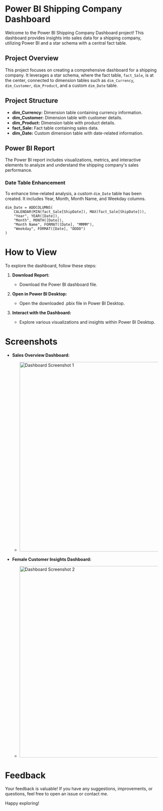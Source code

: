 # Power BI Shipping Company Dashboard

Welcome to the Power BI Shipping Company Dashboard project! This dashboard provides insights into sales data for a shipping company, utilizing Power BI and a star schema with a central fact table.

## Project Overview

This project focuses on creating a comprehensive dashboard for a shipping company. It leverages a star schema, where the fact table, `fact_Sale`, is at the center, connected to dimension tables such as `dim_Currency`, `dim_Customer`, `dim_Product`, and a custom `dim_Date` table.

## Project Structure

- **dim_Currency:** Dimension table containing currency information.
- **dim_Customer:** Dimension table with customer details.
- **dim_Product:** Dimension table with product details.
- **fact_Sale:** Fact table containing sales data.
- **dim_Date:** Custom dimension table with date-related information.

## Power BI Report

The Power BI report includes visualizations, metrics, and interactive elements to analyze and understand the shipping company's sales performance.

### Date Table Enhancement

To enhance time-related analysis, a custom `dim_Date` table has been created. It includes Year, Month, Month Name, and Weekday columns.

```DAX
dim_Date = ADDCOLUMNS(
    CALENDAR(MIN(fact_Sale[ShipDate]), MAX(fact_Sale[ShipDate])),
    "Year", YEAR([Date]),
    "Month", MONTH([Date]),
    "Month Name", FORMAT([Date], "MMMM"),
    "Weekday", FORMAT([Date], "DDDD")
)

```

# How to View

To explore the dashboard, follow these steps:

1. **Download Report:**
   - Download the Power BI dashboard file.

2. **Open in Power BI Desktop:**
   - Open the downloaded .pbix file in Power BI Desktop.

3. **Interact with the Dashboard:**
   - Explore various visualizations and insights within Power BI Desktop.

# Screenshots

- **Sales Overview Dashboard:**
  - <img width="625" alt="Dashboard Screenshot 1" src="https://github.com/josephpenielk/shipping-company-dashboard-powerbi/assets/65491428/1308d58d-22ed-4bc4-9bb5-9cba1c55fd66">


- **Female Customer Insights Dashboard:**
  - <img width="631" alt="Dashboard Screenshot 2" src="https://github.com/josephpenielk/shipping-company-dashboard-powerbi/assets/65491428/32912075-fa24-4c5b-b19e-dc497befa3fb">


# Feedback

Your feedback is valuable! If you have any suggestions, improvements, or questions, feel free to open an issue or contact me.

Happy exploring!
